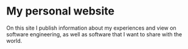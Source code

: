 # My personal website 

On this site I publish information about my experiences and view on software engineering, as well as software that I want to share with the world. 
